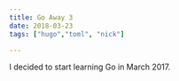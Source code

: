 ```yaml
---
title: Go Away 3
date: 2018-03-23
tags: ["hugo","toml", "nick"]

---
```

I decided to start learning Go in March 2017.
